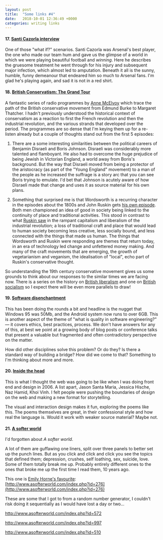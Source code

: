 ```yaml
---
layout: post
title:  "Some links #4"
date:   2018-10-01 12:36:49 +0000
categories: writing links
---
```


#### 17. [Santi Cazorla interview][17]

One of those "what if?" scenarios. Santi Cazorla was Arsenal's best player, the one who made our team hum and gave us the glimpse of a world in which we were playing beautiful football and _winning_. Here he describes the gruesome treatment he went through for his injury and subsequent major infection, which almost led to amputation. Beneath it all is the sunny, humble, funny demeanour that endeared him so much to Arsenal fans. I'm glad he's playing again, and sad it is not in a red shirt.

<!--more-->

#### 18. [British Conservatism: The Grand Tour][18]

A fantastic series of radio programmes by [Anne McElvoy](https://twitter.com/annemcelvoy) which trace the path of the British conservative movement from Edmund Burke to Margaret Thatcher. I hadn't previously understood the historical context of conservatism as a reaction to first the French revolution and then the industrial revolution, and the various strands that developed over the period. The programmes are so dense that I'm keying them up for a re-listen already but a couple of thoughts stand out from the first 5 episodes:

1. There are a some interesting similarities between the political careers of Benjamin Disraeli and Boris Johnson. Disraeli was considerably more talented and flamboyant. He also had to overcome the huge prejudice of being Jewish in Victorian England, a world away from Boris's background. But the way that Disraeli moved from being a protector of the aristocracy (as part of the "Young England" movement) to a man of the people as he increased the suffrage is a story arc that you can see Boris trying to emulate. I'd bet that Johnson is acutely aware of how Disraeli made that change and uses it as source material for his own plans. 
   
2. Something that surprised me is that Wordsworth is a recurring character in the episodes about the 1800s and John Ruskin gets [his own episode](https://www.bbc.co.uk/radio/play/b039d4bl). Both men championed an idea of good in society being linked to the continuity of place and traditional activities. This stood in contrast to what [Ruskin saw](http://www.victorianweb.org/authors/ruskin/traffic.html) in the rampant capitalism and liberalism of the industrial revolution; a loss of traditional craft and place that would lead to human society becoming less creative, less socially bound, and less connected with the things that made us human. The things that Wordsworth and Ruskin were responding are themes that return today, in an era of technology led change and unfettered money making. And many of the craft movements that are emerging, the growth of vegetarianism and veganism, the idealisation of "local", echo part of Ruskin's conservative thought. 

So understanding the 19th century conservative movement gives us some grounds to think about our responses to the similar times we are facing now. There is a series on the history on [British liberalism](https://www.bbc.co.uk/programmes/b06t44pc) and one on [British socialism](https://www.bbc.co.uk/programmes/b09rzxh9) so I expect there will be even more parallels to draw! 

#### 19. [Software disenchantment][19]

This has been doing the rounds a bit and headline is the nugget that Windows 95 was 50Mb, and the Android system now runs to over 6GB. This is another aspect of the theme of "what is quality in software engineering?" &mdash; it covers ethics, best practices, process. We don't have answers for any of this, at best we point at a growing body of blog posts or conference talks that present a valuable but fragmented and often contradictory perspective on the matter.

How did other disciplines solve this problem? Or do they? Is there a standard way of building a bridge? How did we come to that? Something to I'm thinking about more and more.  

#### 20. [Inside the head][20]

This is what I thought the web was going to be like when I was doing front end and design in 2006. A list apart, Jason Santa Maria, Jessica Hische, Naz Hamid, Khoi Vinh. I felt people were pushing the boundaries of _design_ on the web and making a new format for storytelling.

The visual and interaction design makes it fun, exploring the poems like this. The poems themselves are great, in their confessional style and how real the language is. Would it work with weaker source material? Maybe not. 

#### 21. [A softer world][21]

I'd forgotten about _A softer world_.

A lot of them are guffawing one liners, split over three panels to better set up the punch lines. But as you click and click and click you see the topics that defined them; depression, crushes, self loathing, sex, suicide, love. Some of them totally break me up. Probably entirely different ones to the ones that broke me up the first time I read them, 10 years ago.

This one is [Emily Horne's favourite](): [http://www.asofterworld.com/index.php?id=276](http://www.asofterworld.com/index.php?id=276)

These are some that I got to from a random number generator, I couldn't risk doing it sequentially as I would have lost a day or two...

http://www.asofterworld.com/index.php?id=572

http://www.asofterworld.com/index.php?id=997

http://www.asofterworld.com/index.php?id=510


[17]: https://www.theguardian.com/football/2018/sep/07/santi-cazorla-villarreal-injury-arsenal-interview-sid-lowe
[18]: https://www.bbc.co.uk/programmes/b039dbkq
[19]: http://tonsky.me/blog/disenchantment/
[20]: https://insidethehead.co/
[21]: http://www.asofterworld.com/